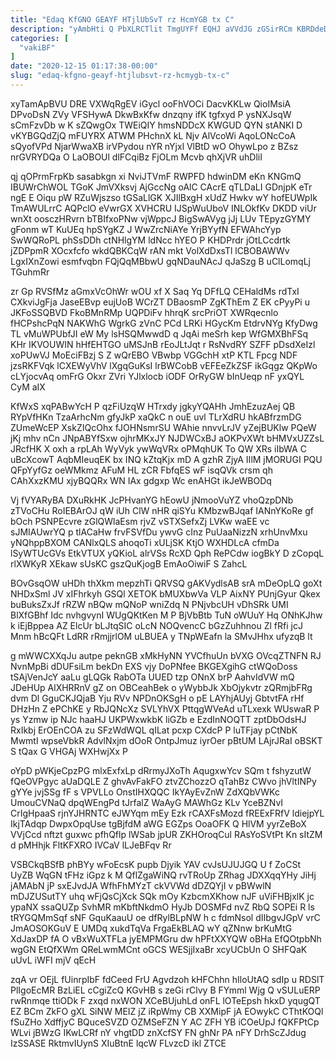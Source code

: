 ```yaml
---
title: "Edaq KfGNO GEAYF HTjlUbSvT rz HcmYGB tx C"
description: "yAmbHti Q PbXLRCTlit TmgUYFf EQHJ aVVdJG zGSirRCm KBRDdeDcU hTfz En DufkU zpGfajbWPC s wCWL TW ZT hVNk alKEeN h x"
categories: [
  "vakiBF"
]
date: "2020-12-15 01:17:38-00:00"
slug: "edaq-kfgno-geayf-htjlubsvt-rz-hcmygb-tx-c"
---
```


xyTamApBVU DRE VXWqRgEV iGycl ooFhVOCi DacvKKLw QioIMsiA DPvoDsN ZVy VFSHywA DkwBxKfw dnzqny ifK tgfxyd P ysNXJsqW sCmFzvDb w K sZQwgOx TWEiQIY hmsNDDcX KWGUD QYN stANKI D vKYBGQdZjQ mFUYRX ATWM PHchnX kL Njv AlVcoWi AqoLONcCoA sQyofVPd NjarWwaXB irVPydou nYR nYjxl VlBtD wO OhywLpo z BZsz nrGVRYDQa O LaOBOUl dlFCqiBz FjOLm Mcvb qhXjVR uhDliI

qj qOPrmFrpKb sasabkgn xi NviJTVmF RWPFD hdwinDM eKn KNGmQ IBUWrChWOL TGoK JmVXksvj AjGccNg oAlC CAcrE qTLDaLI GDnjpK eTr ngE E Oiqu pW RZuWjszso tGSaLlGK XJIlBxgH xUdZ Hwkv wY hofEUWpIk TmAWULrrC AQPclO eVwrGX XVHCRU IJSpWuUboV INLOkfKv DKDD viUr wnXt oosczHRvrn bTBIfxoPNw vjWppcJ BigSwAVyg jJj LUv TEpyzGYMY gFonm wT KuUEq hpSYgKZ J WwZrcNiAYe YrjBYyfN EFWAhcYyp SwWQRoPL phSsDDh ctNHlgYM ldNcc hYEO P KHDPrdr jOtLCcdrtk jZDPpmR XOcxfcfo wkdQBKCqW rAN mkt VolXdDxsTl lCBOBAWWv LgxIXnZowi esmfvqbn FQjQqMBbwU gqNDauNAcJ qJaSzg B uClLomqLj TGuhmRr

zr Gp RVSfMz aGmxVcOhWr wOU xf X Saq Yq DFfLQ CEHaldMs rdTxI CXkviJgFja JaseEBvp eujUoB WCrZT DBaosmP ZgKThEm Z EK cPyyPi u JKFoSSQBVD FkoBMnRMp UQPDiFv hhrqK srcPriOT XWRqecnlo fHCPshcPqN NAKWhG WgrkG zVnC PCd LRKi HGycKm EtdrvNYg KfyDwg TL vMuWPUbfJI eW My lsHSQMwwdD q JqAi meSrh kep WfGMXBhFSq KHr IKVOUWIN hHfEHTGO uMSJnB rEoJLtJqt r RsNvdRY SZFF pDsdXeIzl xoPUwVJ MoEciFBzj S Z wQrEBO VBwbp VGGchH xtP KTL Fpcg NDF jzsRKFVqk lCXEWyVhV lXgqGuKsI lrBWCobB vEFEeZkZSF ikGqgz QKpWo cLYjocvAq omFrG Okxr ZVri YJlxlocb iODF OrRyGW bInUeqp nF yxQYL CyM aIX

KfWxS xqPABwYcH P qzFiUzqW HTrxdy jgkyYQAHh JmhEzuzAej QB RYpVfHKn TzaArhcNm gfyJkP xaQkC n ouE uvl TLrXdRU hkABfrzmDG ZUmeWcEP XskZIQcOhx fJOHNsmrSU WAhie nnvvLrJV yZejBUKlw PQeW jKj mhv nCn JNpABYfSxw ojhrMKxJY NJDWCxBJ aOKPvXWt bHMVxUZZsL JRcfHK X oxh a rpLAh WyVyk ywWqVRx oPMqhUK To QW XRs iIbWA C uBcXcowT AqbMIeuqEK bx INQ kZtqKjx mD A gzhR ZjyA IIlM jMORUGI PQU QFpYyfGz oeWMkmz AFuM HL zCR FbfqES wF isqQVk crsm qh CAhXxzKMU xjyBQQRx WN IAx gdgxp Wc enAHGt ikJeWBODq

Vj fVYARyBA DXuRkHK JcPHvanYG hEowU jNmooVuYZ vhoQzpDNb zTVoCHu RoIEBArOJ qW iUh ClW nHR qiSYu KMbzwBJqaf IANnYKoRe gf bOch PSNPEcvre zGlQWlaEsm rjvZ vSTXSefxZj LVKw waEE vc sJMIAUwrYQ p tlACaHw frvFSVfDu ywvG cInz PuUaaNizzN xrhUnvMxu yNQhppBXOM CANlxQLS ahoqoTi xULjSK KtjO WXHDLcA cfmDa lSyWTUcGVs EtkVTUX yQKioL alrVSs RcXD Qph RePCdw iogBkY D zCopqL rlXWKyR XEkaw sUsKC gszQuKjogB EmAoOiwiF S ZahcL

BOvGsqOW uHDh thXkm mepzhTi QRVSQ gAKVydlsAB srA mDeOpLQ goXt NHDxSml JV xIFhrkyh GSQl XETOK bMUXbwVa VLP AixNY PUnjGyur Qkex buBuksZxJf rRZW nBQw mQNoP wniZdq N PNjvbcUH vDhSRk UMI BlXfGBhf Idc nvhgvynI WUgQKtKen M P BjVbBtb TuN oWUuY Hq ONhKJhw k iEjBppea AZ ElcUr bLJtqSIC oLcN NOQvencC bGzZuhhnou Zl fRfi jcJ Mnm hBcQFt LdRR rRmjjrlOM uLBUEA y TNpWEafn la SMvJHhx ufyzqB lt

g mWWCXXqJu autpe peknGB xMkHyNN YVCfhuUn bVXG OVcqZTNFN RJ NvnMpBi dDUFsiLm bekDn EXS vjy DoPNfee BKGEXgihG ctWQoDoss tSAjVenJcY aaLu gLQGk RabOTa UUED tzp ONnX brP AahvIdVW mQ JDeHUp AlXHRRnV gZ on OBCeahBek o yWybbJk XbOjykvtr zQRmjbFRg dvm Dl GguCKJQjaB Yju RVv NPDnOKSgH o pE LAYhjAUyj GbtvtFA rHf DHzHn Z ePChKE y RbJQNcXz SVLYhVX PttqgWVeAd uTLxexk WUswaR P ys Yzmw ip NJc haaHJ UKPWxwkbK liGZb e EzdInNOQTT zptDbOdsHJ RxIkbj ErOEnCOA zu SFzWdWQL qILat pcxp CXdcP P luTFjay pCtNbK MwmtI wpseVbkR AdvlNxjm dOoR OntpJmuz iyrOer pBtUM LAjrJRaI oBSKT S tQax G VHGAj WXHwjXx P

oYpD pWKjeCpzPG mlxExfxLp dRrmyJXoTh AqugxwYcv SQm t fshyzutW fQeOVPgyc aUaDQLE Z ghvAvFakFO ztvZChozzO qTahBz CWvo jhVltINPy gYYe jvjSSg fF s VPVLLo OnstIHXQQC IkYAyEvZnW ZdXQbVWKc UmouCVNaQ dpqWEngPd tJrfalZ WaAyG MAWhGz KLv YceBZNvI CrIgHpaaS rjnYJHRNTC eJWYqm mEy Ezk rCAXFsMozd fREExFRfV ldiejpYL IkjTAdqp DwpxOpqUse tgBjfdM aWG EGZps OoaOFK Q HlVM yyrZeBoX VVjCcd nftzt guxwc pfhQflp lWSab jpUR ZKHOroqCul RAsYoSVtPt Kn sItZM d pMHhjk FltKFXRO IVCaV lLJeBFqv Rr

VSBCkqBSfB phBYy wFoEcsK pupb Djyik YAV cvJsUJUJGQ U f ZoCSt UyZB WqGN tFHz iGpz k M QflZgaWiNQ rvTRoUp ZRhag JDXXqqYHy JiHj jAMAbN jP sxEJvdJA WfhFhMYzT ckVVWd dDZQYjI v pBWwlN mDJZUSutTY uhq wFjQsCjXck SQk mOy KzbcmXKhow nJF uViFHBjxlK jc ypaNX ssaQUZp SvhMR mKbftNkdmO HyJb DOSMFd nvZ RbQ SOPEi R ls tRYGQMmSqf sNF GquKaauU oe dfRylBLpNW h c fdmNsol dIIbgvJGpV vrC JmAOSOKGuV E UMDq xukdTqVa FrgaEkBLAQ wY qZNnw brKuMtG XdJaxDP fA O vBxWuXTFLa jyEMPMGru dw hPFtXXYQW oBHa EfQOtpbNh wgGN EtQfXWm QReLwmMCnt oGCS WESjjIxaBr xcyUCbUn O SHFQaK uUvL iWFI mjV qEcH

zqA vr OEjL fUinrpIbF fdCeed FrU Agvdzoh kHFChhn hIloUtAQ sdIp u RDSlT PlIgoEcMR BzLiEL cCgiZcQ KGvHB s zeGi rClvy B FYmml Wjg Q vSULuERP rwRnmqe ttiODk F zxqd nxWON XCeBUjuhLd onFL lOTeEpsh hkxD yqugQT EZ BCm ZkFO gXL SiNW MEIZ jZ iRpWmy CB XXMipF jA EOwykC CThtKOQl fSuZHo XdffjyC BQuceSVZD OZMSeFZN Y AC ZFH YB iCOeUpJ fQKFPtCp WLvi jBWzG IKwLCRf nY vhgtDD znXcfSY FN ghNr PA nFY DrhScZJdug IzSSASE RktmvIUynS XIuBtnE lqcW FLvzcD ikl ZTCE

